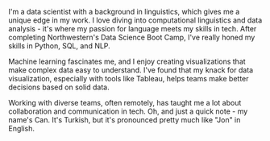 I'm a data scientist with a background in linguistics, which gives me a unique edge in my work. I love diving into computational linguistics and data analysis - it's where my passion for language meets my skills in tech. After completing Northwestern's Data Science Boot Camp, I've really honed my skills in Python, SQL, and NLP.

Machine learning fascinates me, and I enjoy creating visualizations that make complex data easy to understand. I've found that my knack for data visualization, especially with tools like Tableau, helps teams make better decisions based on solid data.

Working with diverse teams, often remotely, has taught me a lot about collaboration and communication in tech. Oh, and just a quick note - my name's Can. It's Turkish, but it's pronounced pretty much like "Jon" in English.
